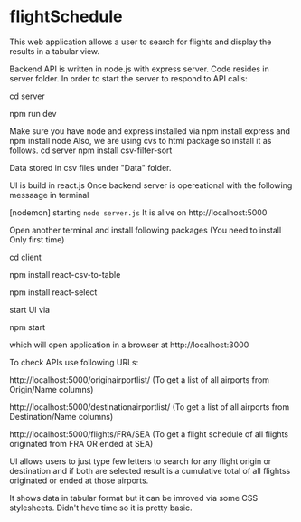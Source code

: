 # flightSchedule
This web application allows a user to search for flights and display the results in a tabular view.

Backend API is written in node.js with express server. Code resides in server folder.
In order to start the server to respond to API calls: 

  cd server
  
  npm run dev
  
Make sure you have node and express installed via npm install express and npm install node
Also, we are using cvs to html package so install it as follows.
cd server 
npm install csv-filter-sort

Data stored in csv files under "Data" folder.

UI is build in react.js
Once backend server is opereational with the following messaage in terminal
 
[nodemon] starting `node server.js`
It is alive on http://localhost:5000





Open another terminal and install following packages (You need to install Only first time)



  cd client
  
  npm install react-csv-to-table
  
  npm install  react-select
  

start UI via 

  npm start 
  

which will open application in a browser at http://localhost:3000

To check APIs use following URLs:

http://localhost:5000/originairportlist/ (To get a list of all airports from Origin/Name columns)

http://localhost:5000/destinationairportlist/ (To get a list of all airports from Destination/Name columns)

http://localhost:5000/flights/FRA/SEA  (To get a flight schedule of all flights originated from FRA OR ended at SEA)
                                        
UI allows users to just type few letters to search for any flight origin or destination and if both are selected result is a cumulative total of all flightss originated or ended at those airports. 

It shows data in tabular format but it can be imroved via some CSS stylesheets. Didn't have time so it is pretty basic.


